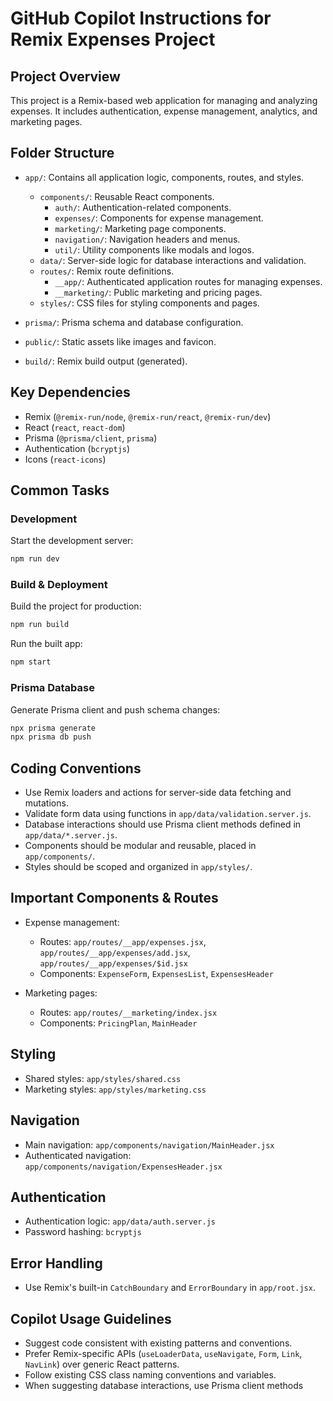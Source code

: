 # GitHub Copilot Instructions for Remix Expenses Project

## Project Overview

This project is a Remix-based web application for managing and analyzing expenses. It includes authentication, expense management, analytics, and marketing pages.

## Folder Structure

- `app/`: Contains all application logic, components, routes, and styles.

  - `components/`: Reusable React components.
    - `auth/`: Authentication-related components.
    - `expenses/`: Components for expense management.
    - `marketing/`: Marketing page components.
    - `navigation/`: Navigation headers and menus.
    - `util/`: Utility components like modals and logos.
  - `data/`: Server-side logic for database interactions and validation.
  - `routes/`: Remix route definitions.
    - `__app/`: Authenticated application routes for managing expenses.
    - `__marketing/`: Public marketing and pricing pages.
  - `styles/`: CSS files for styling components and pages.

- `prisma/`: Prisma schema and database configuration.
- `public/`: Static assets like images and favicon.
- `build/`: Remix build output (generated).

## Key Dependencies

- Remix (`@remix-run/node`, `@remix-run/react`, `@remix-run/dev`)
- React (`react`, `react-dom`)
- Prisma (`@prisma/client`, `prisma`)
- Authentication (`bcryptjs`)
- Icons (`react-icons`)

## Common Tasks

### Development

Start the development server:

```sh
npm run dev
```

### Build & Deployment

Build the project for production:

```sh
npm run build
```

Run the built app:

```sh
npm start
```

### Prisma Database

Generate Prisma client and push schema changes:

```sh
npx prisma generate
npx prisma db push
```

## Coding Conventions

- Use Remix loaders and actions for server-side data fetching and mutations.
- Validate form data using functions in `app/data/validation.server.js`.
- Database interactions should use Prisma client methods defined in `app/data/*.server.js`.
- Components should be modular and reusable, placed in `app/components/`.
- Styles should be scoped and organized in `app/styles/`.

## Important Components & Routes

- Expense management:

  - Routes: `app/routes/__app/expenses.jsx`, `app/routes/__app/expenses/add.jsx`, `app/routes/__app/expenses/$id.jsx`
  - Components: `ExpenseForm`, `ExpensesList`, `ExpensesHeader`

- Marketing pages:
  - Routes: `app/routes/__marketing/index.jsx`
  - Components: `PricingPlan`, `MainHeader`

## Styling

- Shared styles: `app/styles/shared.css`
- Marketing styles: `app/styles/marketing.css`

## Navigation

- Main navigation: `app/components/navigation/MainHeader.jsx`
- Authenticated navigation: `app/components/navigation/ExpensesHeader.jsx`

## Authentication

- Authentication logic: `app/data/auth.server.js`
- Password hashing: `bcryptjs`

## Error Handling

- Use Remix's built-in `CatchBoundary` and `ErrorBoundary` in `app/root.jsx`.

## Copilot Usage Guidelines

- Suggest code consistent with existing patterns and conventions.
- Prefer Remix-specific APIs (`useLoaderData`, `useNavigate`, `Form`, `Link`, `NavLink`) over generic React patterns.
- Follow existing CSS class naming conventions and variables.
- When suggesting database interactions, use Prisma client methods
